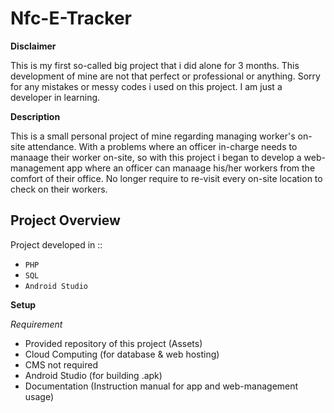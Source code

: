 # Nfc-E-Tracker

__Disclaimer__

This is my first so-called big project that i did alone for 3 months. This development of mine are not that perfect or professional or anything. Sorry for any mistakes or messy codes i used on this project. I am just a developer in learning.

__Description__

This is a small personal project of mine regarding managing worker's on-site attendance. With a problems where an officer in-charge needs to manaage their worker on-site, so with this project i began to develop a web-management app where an officer can manaage his/her workers from the comfort of their office. No longer require to re-visit every on-site location to check on their workers.

## __Project Overview__

Project developed in ::

* `PHP` 
* `SQL`
* `Android Studio`

__Setup__

_Requirement_

* Provided repository of this project (Assets)
* Cloud Computing (for database & web hosting)
 * CMS not required
* Android Studio (for building .apk)
* Documentation (Instruction manual for app and web-management usage)
